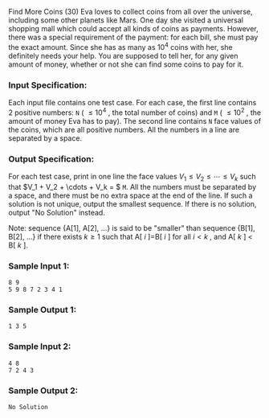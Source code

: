 Find More Coins (30)
Eva loves to collect coins from all over the universe, including some other
planets like Mars. One day she visited a universal shopping mall which could
accept all kinds of coins as payments. However, there was a special
requirement of the payment: for each bill, she must pay the exact amount.
Since she has as many as $10^4$ coins with her, she definitely needs your
help. You are supposed to tell her, for any given amount of money, whether or
not she can find some coins to pay for it.

### Input Specification:

Each input file contains one test case. For each case, the first line contains
2 positive numbers: `N` ( $\le 10^4$ , the total number of coins) and `M` (
$\le 10^2$ , the amount of money Eva has to pay). The second line contains `N`
face values of the coins, which are all positive numbers. All the numbers in a
line are separated by a space.

### Output Specification:

For each test case, print in one line the face values $V_1 \le V_2 \le \cdots
\le V_k$ such that $V_1 + V_2 + \cdots + V_k = $ `M`. All the numbers must be
separated by a space, and there must be no extra space at the end of the line.
If such a solution is not unique, output the smallest sequence. If there is no
solution, output "No Solution" instead.

Note: sequence {A[1], A[2], ...} is said to be "smaller" than sequence {B[1],
B[2], ...} if there exists $k \ge 1$ such that A[ $i$ ]=B[ $i$ ] for all $i <
k$ , and A[ $k$ ] $<$ B[ $k$ ].

### Sample Input 1:

    
    
    8 9
    5 9 8 7 2 3 4 1
    

### Sample Output 1:

    
    
    1 3 5
    

### Sample Input 2:

    
    
    4 8
    7 2 4 3
    

### Sample Output 2:

    
    
    No Solution
    

